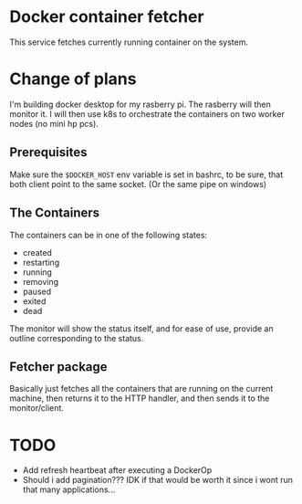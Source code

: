 # Docker container fetcher
This service fetches currently running container on the system.


# Change of plans
I'm building docker desktop for my rasberry pi. The rasberry will then monitor it. I will then use k8s to orchestrate the containers on two worker nodes (no mini hp pcs).



## Prerequisites
Make sure the ```$DOCKER_HOST``` env variable is set in bashrc, to be sure, that both client point to the same socket.
(Or the same pipe on windows)


## The Containers
The containers can be in one of the following states:
- created
- restarting
- running
- removing
- paused
- exited
- dead

The monitor will show the status itself, and for ease of use, provide an outline corresponding to the status.



## Fetcher package
Basically just fetches all the containers that are running on the current machine, then returns it to the HTTP handler, and then sends it to the monitor/client.



# TODO
- Add refresh heartbeat after executing a DockerOp
- Should i add pagination??? IDK if that would be worth it since i wont run that many applications...

